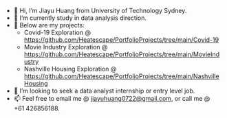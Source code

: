 - 👋 Hi, I’m Jiayu Huang from University of Technology Sydney.
- 👀 I’m currently study in data analysis direction.
- 🌱 Below are my projects:
  - Covid-19 Exploration @ https://github.com/Heatescape/PortfolioProjects/tree/main/Covid-19
  - Movie Industry Exploration @ https://github.com/Heatescape/PortfolioProjects/tree/main/MovieIndustry
  - Nashville Housing Exploration @ https://github.com/Heatescape/PortfolioProjects/tree/main/NashvilleHousing
- 💞️ I’m looking to seek a data analyst internship or entry level job.
- 📫 Feel free to email me @ jiayuhuang0722@gmail.com, or call me @ +61 426856188.


 
